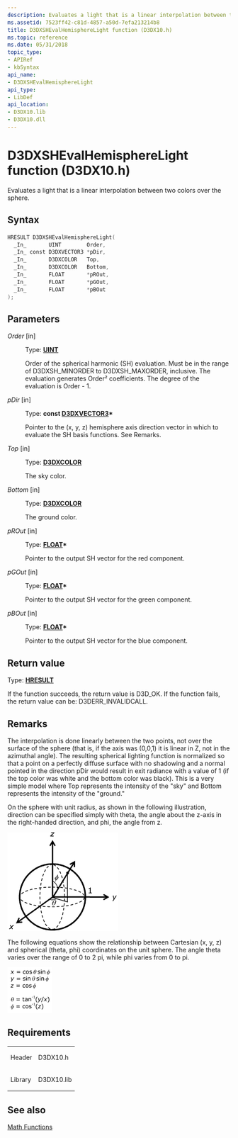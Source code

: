 ```yaml
---
description: Evaluates a light that is a linear interpolation between two colors over the sphere.
ms.assetid: 7523ff42-c81d-4857-a50d-7efa213214b8
title: D3DXSHEvalHemisphereLight function (D3DX10.h)
ms.topic: reference
ms.date: 05/31/2018
topic_type: 
- APIRef
- kbSyntax
api_name: 
- D3DXSHEvalHemisphereLight
api_type: 
- LibDef
api_location: 
- D3DX10.lib
- D3DX10.dll
---
```


# D3DXSHEvalHemisphereLight function (D3DX10.h)

Evaluates a light that is a linear interpolation between two colors over the sphere.

## Syntax


```C++
HRESULT D3DXSHEvalHemisphereLight(
  _In_       UINT        Order,
  _In_ const D3DXVECTOR3 *pDir,
  _In_       D3DXCOLOR   Top,
  _In_       D3DXCOLOR   Bottom,
  _In_       FLOAT       *pROut,
  _In_       FLOAT       *pGOut,
  _In_       FLOAT       *pBOut
);
```



## Parameters

<dl> <dt>

*Order* \[in\]
</dt> <dd>

Type: **[**UINT**](../winprog/windows-data-types.md)**

Order of the spherical harmonic (SH) evaluation. Must be in the range of D3DXSH\_MINORDER to D3DXSH\_MAXORDER, inclusive. The evaluation generates Order² coefficients. The degree of the evaluation is Order - 1.

</dd> <dt>

*pDir* \[in\]
</dt> <dd>

Type: **const [**D3DXVECTOR3**](../direct3d9/d3dxvector3.md)\***

Pointer to the (x, y, z) hemisphere axis direction vector in which to evaluate the SH basis functions. See Remarks.

</dd> <dt>

*Top* \[in\]
</dt> <dd>

Type: **[**D3DXCOLOR**](../direct3d9/d3dxcolor.md)**

The sky color.

</dd> <dt>

*Bottom* \[in\]
</dt> <dd>

Type: **[**D3DXCOLOR**](../direct3d9/d3dxcolor.md)**

The ground color.

</dd> <dt>

*pROut* \[in\]
</dt> <dd>

Type: **[**FLOAT**](../winprog/windows-data-types.md)\***

Pointer to the output SH vector for the red component.

</dd> <dt>

*pGOut* \[in\]
</dt> <dd>

Type: **[**FLOAT**](../winprog/windows-data-types.md)\***

Pointer to the output SH vector for the green component.

</dd> <dt>

*pBOut* \[in\]
</dt> <dd>

Type: **[**FLOAT**](../winprog/windows-data-types.md)\***

Pointer to the output SH vector for the blue component.

</dd> </dl>

## Return value

Type: **[**HRESULT**](https://msdn.microsoft.com/library/Bb401631(v=MSDN.10).aspx)**

If the function succeeds, the return value is D3D\_OK. If the function fails, the return value can be: D3DERR\_INVALIDCALL.

## Remarks

The interpolation is done linearly between the two points, not over the surface of the sphere (that is, if the axis was (0,0,1) it is linear in Z, not in the azimuthal angle). The resulting spherical lighting function is normalized so that a point on a perfectly diffuse surface with no shadowing and a normal pointed in the direction pDir would result in exit radiance with a value of 1 (if the top color was white and the bottom color was black). This is a very simple model where Top represents the intensity of the "sky" and Bottom represents the intensity of the "ground."

On the sphere with unit radius, as shown in the following illustration, direction can be specified simply with theta, the angle about the z-axis in the right-handed direction, and phi, the angle from z.

![illustration of a sphere with unit radius](images/spherical-coordinates.png)

The following equations show the relationship between Cartesian (x, y, z) and spherical (theta, phi) coordinates on the unit sphere. The angle theta varies over the range of 0 to 2 pi, while phi varies from 0 to pi.

![equations of the relationship between cartesian and spherical coordinates](images/spherical-coordinates-equations.png)

## Requirements



|                    |                                                                                       |
|--------------------|---------------------------------------------------------------------------------------|
| Header<br/>  | <dl> <dt>D3DX10.h</dt> </dl>   |
| Library<br/> | <dl> <dt>D3DX10.lib</dt> </dl> |



## See also

<dl> <dt>

[Math Functions](d3d10-graphics-reference-d3dx10-functions-math.md)
</dt> </dl>

 

 
